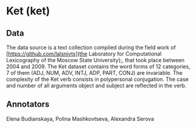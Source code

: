 # Ket (ket)

## Data
The data source is a text collection compiled during the field work of [https://github.com/lalsnivts](the Laboratory for Computational Lexicography of the Moscow State University);, that took place between 2004 and 2009. The Ket dataset contains the word forms of 12 categories, 7 of them (ADJ, NUM, ADV, INTJ, ADP, PART, CONJ) are invariable. The complexity of the Ket verb consists in polypersonal conjugation. The case and number of all arguments object and subject are reflected in the verb.

## Annotators
Elena Budianskaya, Polina Mashkovtseva, Alexandra Serova
